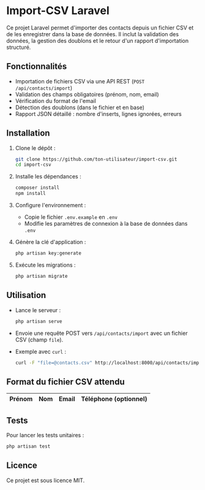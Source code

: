 # Import-CSV Laravel

Ce projet Laravel permet d'importer des contacts depuis un fichier CSV et de les enregistrer dans la base de données. Il inclut la validation des données, la gestion des doublons et le retour d'un rapport d'importation structuré.

## Fonctionnalités

- Importation de fichiers CSV via une API REST (`POST /api/contacts/import`)
- Validation des champs obligatoires (prénom, nom, email)
- Vérification du format de l'email
- Détection des doublons (dans le fichier et en base)
- Rapport JSON détaillé : nombre d'inserts, lignes ignorées, erreurs

## Installation

1. Clone le dépôt :
   ```bash
   git clone https://github.com/ton-utilisateur/import-csv.git
   cd import-csv
   ```

2. Installe les dépendances :
   ```bash
   composer install
   npm install
   ```

3. Configure l'environnement :
   - Copie le fichier `.env.example` en `.env`
   - Modifie les paramètres de connexion à la base de données dans `.env`

4. Génère la clé d'application :
   ```bash
   php artisan key:generate
   ```

5. Exécute les migrations :
   ```bash
   php artisan migrate
   ```

## Utilisation

- Lance le serveur :
   ```bash
   php artisan serve
   ```

- Envoie une requête POST vers `/api/contacts/import` avec un fichier CSV (champ `file`).
- Exemple avec `curl` :
   ```bash
   curl -F "file=@contacts.csv" http://localhost:8000/api/contacts/import
   ```

## Format du fichier CSV attendu

| Prénom | Nom | Email | Téléphone (optionnel) |
|--------|-----|-------|-----------------------|

## Tests

Pour lancer les tests unitaires :
```bash
php artisan test
```

## Licence

Ce projet est sous licence MIT.
